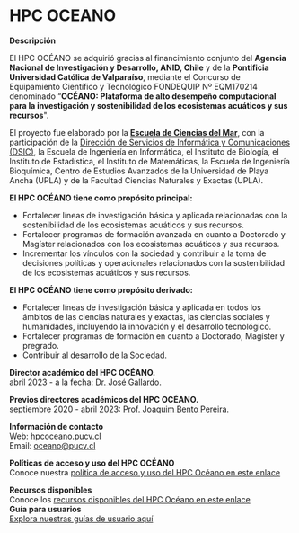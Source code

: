 # HPC OCEANO

**Descripción**

El HPC OCÉANO se adquirió gracias al financimiento conjunto del **Agencia Nacional de Investigación y Desarrollo, ANID, Chile** y de la **Pontificia Universidad Católica de Valparaíso**, mediante el Concurso de Equipamiento Científico y Tecnológico FONDEQUIP Nº EQM170214 denominado “**OCÉANO: Plataforma de alto desempeño computacional para la investigación y sostenibilidad de los ecosistemas acuáticos y sus recursos**". 

El proyecto fue elaborado por la **[Escuela de Ciencias del Mar](https://www.pucv.cl/uuaa/site/edic/base/port/escuela_de_ciencias_del_mar.html)**, con la participación de la [Dirección de Servicios de Informática y Comunicaciones (DSIC)](https://dsic.pucv.cl/), la Escuela de Ingeniería en Informática, el Instituto de Biología, el Instituto de Estadística, el Instituto de Matemáticas, la Escuela de Ingeniería Bioquímica, Centro de Estudios Avanzados de la Universidad de Playa Ancha (UPLA) y de la Facultad Ciencias Naturales y Exactas (UPLA).

**El HPC OCÉANO tiene como propósito principal:** 

- Fortalecer líneas de investigación básica y aplicada relacionadas con la sostenibilidad de los ecosistemas acuáticos y sus recursos.  
- Fortalecer programas de formación avanzada en cuanto a Doctorado y Magíster relacionados con los ecosistemas acuáticos y sus recursos.  
- Incrementar los vínculos con la sociedad y contribuir a la toma de decisiones políticas y operacionales relacionados con la sostenibilidad de los ecosistemas acuáticos y sus recursos.  

**El HPC OCÉANO tiene como propósito derivado:** 

- Fortalecer líneas de investigación básica y aplicada en todos los ámbitos de las ciencias naturales y exactas, las ciencias sociales y humanidades, incluyendo la innovación y el desarrollo tecnológico.  
- Fortalecer programas de formación en cuanto a Doctorado, Magíster y pregrado.  
- Contribuir al desarrollo de la Sociedad.  

**Director académico del HPC OCÉANO.**  
abril 2023 - a la fecha: [Dr. José Gallardo](https://genomics.pucv.cl).  

**Previos directores académicos del HPC OCÉANO.**  
septiembre 2020 - abril 2023: [Prof. Joaquim Bento Pereira](https://github.com/jpbento).  

**Información de contacto**  
Web: [hpcoceano.pucv.cl](https://hpcoceano.wordpress.com/)  
Email: oceano@pucv.cl  

**Políticas de acceso y uso del HPC OCÉANO**  
Conoce nuestra [política de acceso y uso del HPC Océano en este enlace](https://hpcoceano.files.wordpress.com/2023/05/politica-de-acceso-y-uso-hpc-oceano-1.pdf)

**Recursos disponibles**  
Conoce los [recursos disponibles del HPC Océano en este enlace](https://hpcoceano.files.wordpress.com/2023/05/anexo-1-recursos-disponibles-hpc-oceano.pdf)  
**Guía para usuarios**  
[Explora nuestras guías de usuario aquí](https://github.com/OceanoHPC/Genomics/wiki)


